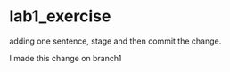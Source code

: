 # lab1_exercise
adding one sentence, stage and then commit the change.

I made this change on branch1